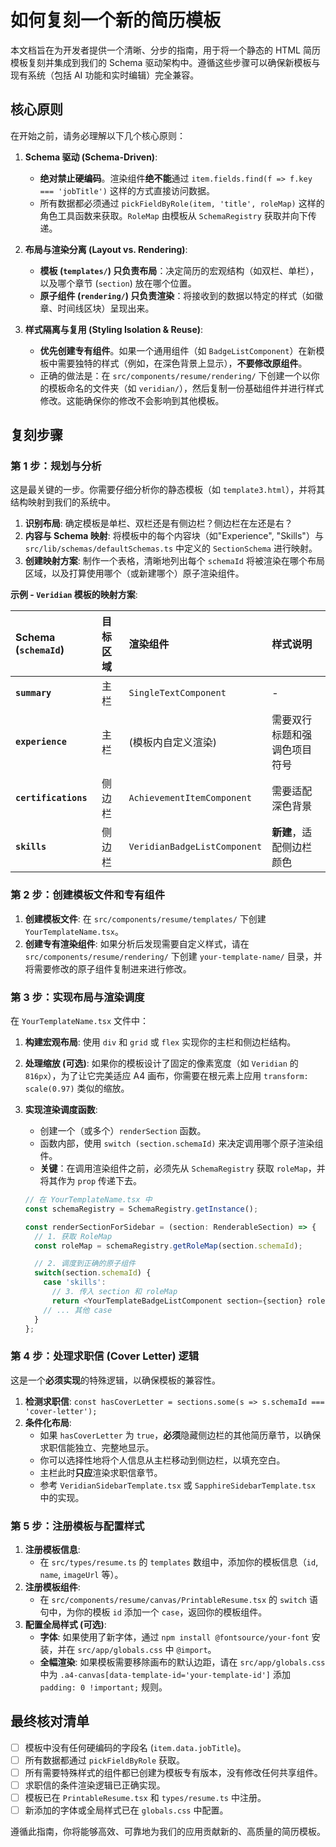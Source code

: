 # 如何复刻一个新的简历模板

本文档旨在为开发者提供一个清晰、分步的指南，用于将一个静态的 HTML 简历模板复刻并集成到我们的 Schema 驱动架构中。遵循这些步骤可以确保新模板与现有系统（包括 AI 功能和实时编辑）完全兼容。

## 核心原则

在开始之前，请务必理解以下几个核心原则：

1.  **Schema 驱动 (Schema-Driven)**:
    - **绝对禁止硬编码**。渲染组件**绝不能**通过 `item.fields.find(f => f.key === 'jobTitle')` 这样的方式直接访问数据。
    - 所有数据都必须通过 `pickFieldByRole(item, 'title', roleMap)` 这样的角色工具函数来获取。`RoleMap` 由模板从 `SchemaRegistry` 获取并向下传递。

2.  **布局与渲染分离 (Layout vs. Rendering)**:
    - **模板 (`templates/`) 只负责布局**：决定简历的宏观结构（如双栏、单栏），以及哪个章节 (`section`) 放在哪个位置。
    - **原子组件 (`rendering/`) 只负责渲染**：将接收到的数据以特定的样式（如徽章、时间线区块）呈现出来。

3.  **样式隔离与复用 (Styling Isolation & Reuse)**:
    - **优先创建专有组件**。如果一个通用组件（如 `BadgeListComponent`）在新模板中需要独特的样式（例如，在深色背景上显示），**不要修改原组件**。
    - 正确的做法是：在 `src/components/resume/rendering/` 下创建一个以你的模板命名的文件夹（如 `veridian/`），然后复制一份基础组件并进行样式修改。这能确保你的修改不会影响到其他模板。

## 复刻步骤

### 第 1 步：规划与分析

这是最关键的一步。你需要仔细分析你的静态模板（如 `template3.html`），并将其结构映射到我们的系统中。

1.  **识别布局**: 确定模板是单栏、双栏还是有侧边栏？侧边栏在左还是右？
2.  **内容与 Schema 映射**: 将模板中的每个内容块（如"Experience", "Skills"）与 `src/lib/schemas/defaultSchemas.ts` 中定义的 `SectionSchema` 进行映射。
3.  **创建映射方案**: 制作一个表格，清晰地列出每个 `schemaId` 将被渲染在哪个布局区域，以及打算使用哪个（或新建哪个）原子渲染组件。

**示例 - `Veridian` 模板的映射方案**:

| Schema (`schemaId`)  | 目标区域 | 渲染组件                     | 样式说明                     |
| :------------------- | :------- | :--------------------------- | :--------------------------- |
| **`summary`**        | 主栏     | `SingleTextComponent`        | -                            |
| **`experience`**     | 主栏     | (模板内自定义渲染)           | 需要双行标题和强调色项目符号 |
| **`certifications`** | 侧边栏   | `AchievementItemComponent`   | 需要适配深色背景             |
| **`skills`**         | 侧边栏   | `VeridianBadgeListComponent` | **新建**，适配侧边栏颜色     |

### 第 2 步：创建模板文件和专有组件

1.  **创建模板文件**: 在 `src/components/resume/templates/` 下创建 `YourTemplateName.tsx`。
2.  **创建专有渲染组件**: 如果分析后发现需要自定义样式，请在 `src/components/resume/rendering/` 下创建 `your-template-name/` 目录，并将需要修改的原子组件复制进来进行修改。

### 第 3 步：实现布局与渲染调度

在 `YourTemplateName.tsx` 文件中：

1.  **构建宏观布局**: 使用 `div` 和 `grid` 或 `flex` 实现你的主栏和侧边栏结构。
2.  **处理缩放 (可选)**: 如果你的模板设计了固定的像素宽度（如 `Veridian` 的 `816px`），为了让它完美适应 A4 画布，你需要在根元素上应用 `transform: scale(0.97)` 类似的缩放。
3.  **实现渲染调度函数**:
    - 创建一个（或多个）`renderSection` 函数。
    - 函数内部，使用 `switch (section.schemaId)` 来决定调用哪个原子渲染组件。
    - **关键**：在调用渲染组件之前，必须先从 `SchemaRegistry` 获取 `roleMap`，并将其作为 `prop` 传递下去。

    ```typescript
    // 在 YourTemplateName.tsx 中
    const schemaRegistry = SchemaRegistry.getInstance();

    const renderSectionForSidebar = (section: RenderableSection) => {
      // 1. 获取 RoleMap
      const roleMap = schemaRegistry.getRoleMap(section.schemaId);

      // 2. 调度到正确的原子组件
      switch(section.schemaId) {
        case 'skills':
          // 3. 传入 section 和 roleMap
          return <YourTemplateBadgeListComponent section={section} roleMap={roleMap} />;
        // ... 其他 case
      }
    };
    ```

### 第 4 步：处理求职信 (Cover Letter) 逻辑

这是一个**必须实现**的特殊逻辑，以确保模板的兼容性。

1.  **检测求职信**: `const hasCoverLetter = sections.some(s => s.schemaId === 'cover-letter');`
2.  **条件化布局**:
    - 如果 `hasCoverLetter` 为 `true`，**必须**隐藏侧边栏的其他简历章节，以确保求职信能独立、完整地显示。
    - 你可以选择性地将个人信息从主栏移动到侧边栏，以填充空白。
    - 主栏此时**只应**渲染求职信章节。
    - 参考 `VeridianSidebarTemplate.tsx` 或 `SapphireSidebarTemplate.tsx` 中的实现。

### 第 5 步：注册模板与配置样式

1.  **注册模板信息**:
    - 在 `src/types/resume.ts` 的 `templates` 数组中，添加你的模板信息（`id`, `name`, `imageUrl` 等）。
2.  **注册模板组件**:
    - 在 `src/components/resume/canvas/PrintableResume.tsx` 的 `switch` 语句中，为你的模板 `id` 添加一个 `case`，返回你的模板组件。
3.  **配置全局样式 (可选)**:
    - **字体**: 如果使用了新字体，通过 `npm install @fontsource/your-font` 安装，并在 `src/app/globals.css` 中 `@import`。
    - **全幅渲染**: 如果模板需要移除画布的默认边距，请在 `src/app/globals.css` 中为 `.a4-canvas[data-template-id='your-template-id']` 添加 `padding: 0 !important;` 规则。

## 最终核对清单

- [ ] 模板中没有任何硬编码的字段名 (`item.data.jobTitle`)。
- [ ] 所有数据都通过 `pickFieldByRole` 获取。
- [ ] 所有需要特殊样式的组件都已创建为模板专有版本，没有修改任何共享组件。
- [ ] 求职信的条件渲染逻辑已正确实现。
- [ ] 模板已在 `PrintableResume.tsx` 和 `types/resume.ts` 中注册。
- [ ] 新添加的字体或全局样式已在 `globals.css` 中配置。

遵循此指南，你将能够高效、可靠地为我们的应用贡献新的、高质量的简历模板。
